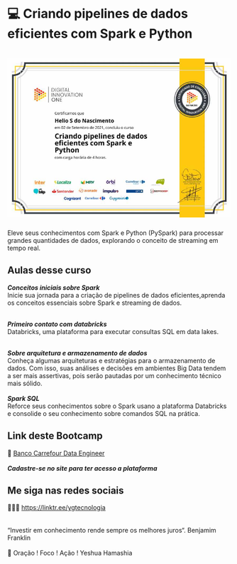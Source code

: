 # 💻   Criando pipelines de dados eficientes com Spark e Python

<h1>
   <img src="https://raw.githubusercontent.com/saldanhayg/Certificados/main/CURSOS/BI/Criando%20pipelines%20de%20dados%20eficientes%20com%20Spark%20e%20Python.jpg" border="0">
</h1>

Eleve seus conhecimentos com Spark e Python (PySpark) para processar grandes quantidades de dados, explorando o conceito de streaming em tempo real.

## Aulas desse curso

***Conceitos iniciais sobre Spark*** 
<br>
Inicie sua jornada para a criação de pipelines de dados eficientes,aprenda os conceitos essenciais sobre Spark e streaming de dados.
<br>
<br>

***Primeiro contato com databricks*** 
<br>
Databricks, uma plataforma para executar consultas SQL em data lakes.
<br>
<br>

***Sobre arquitetura e armazenamento de dados*** 
<br>
Conheça algumas arquiteturas e estratégias para o armazenamento de dados. Com isso, suas análises e decisões em ambientes Big Data tendem a ser mais assertivas, pois serão pautadas por um conhecimento técnico mais sólido.
<br>
<br>
***Spark SQL*** 
<br>
Reforce seus conhecimentos sobre o Spark usano a plataforma Databricks e consolide o seu conhecimento sobre comandos SQL na prática.


## Link deste Bootcamp

 🎯 <a href="https://digitalinnovation.one/sign-up?ref=EDH1OJTU7E" target="_blank">Banco Carrefour Data Engineer</a>
<br>
<br> 
***Cadastre-se no site para ter acesso a plataforma***


## Me siga nas redes sociais

👨‍💼🔮  https://linktr.ee/ygtecnologia 
<br>
<br> 
<br> 
“Investir em conhecimento rende sempre os melhores juros“. Benjamim Franklin
<br>
<br> 
🙏 Oração ! Foco ! Ação ! Yeshua Hamashia 
